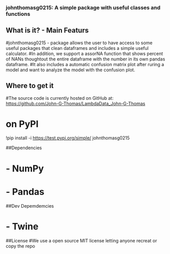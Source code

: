 ### johnthomasg0215: A simple package with useful classes and functions

## What is it? - Main Featurs
#johnthomasg0215 - package allows the user to have access to some useful packages that clean dataframes and includes a simple useful calculator.
#In addition, we support  a assorNA function that shows percent of NANs thoughtout the entire dataframe with the number in its own pandas dataframe.
#It also includes a automatic confusion matrix plot after ruring a model and want to analyze the model with the confusion plot.

## Where to get it
#The source code is currently hosted on GitHub at: https://github.com/John-G-Thomas/LambdaData_John-G-Thomas

# on PyPI
!pip install -i https://test.pypi.org/simple/ johnthomasg0215

##Dependencies
# - NumPy
# - Pandas

##Dev Depemdemcies
# - Twine

##License 
#We use a open source MIT license letting anyone recreat or copy the repo
